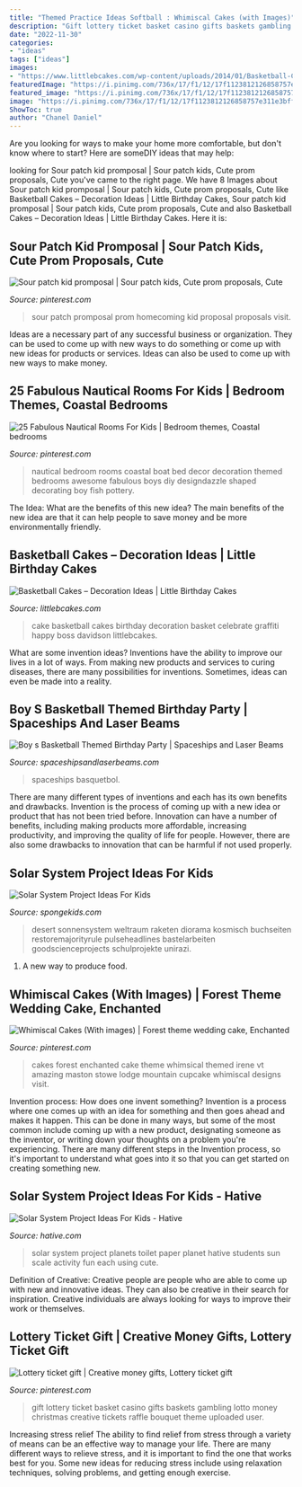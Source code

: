 ```yaml
---
title: "Themed Practice Ideas Softball : Whimiscal Cakes (with Images)"
description: "Gift lottery ticket basket casino gifts baskets gambling lotto money christmas creative tickets raffle bouquet theme uploaded user"
date: "2022-11-30"
categories:
- "ideas"
tags: ["ideas"]
images:
- "https://www.littlebcakes.com/wp-content/uploads/2014/01/Basketball-Cake-Pictures.jpg"
featuredImage: "https://i.pinimg.com/736x/17/f1/12/17f1123812126858757e311e3bff6581--nautical-kids-rooms-kids-rooms-decor.jpg"
featured_image: "https://i.pinimg.com/736x/17/f1/12/17f1123812126858757e311e3bff6581--nautical-kids-rooms-kids-rooms-decor.jpg"
image: "https://i.pinimg.com/736x/17/f1/12/17f1123812126858757e311e3bff6581--nautical-kids-rooms-kids-rooms-decor.jpg"
ShowToc: true
author: "Chanel Daniel"
---
```



Are you looking for ways to make your home more comfortable, but don't know where to start? Here are someDIY ideas that may help: 

	

		
looking for Sour patch kid promposal | Sour patch kids, Cute prom proposals, Cute you've came to the right page. We have 8 Images about Sour patch kid promposal | Sour patch kids, Cute prom proposals, Cute like Basketball Cakes – Decoration Ideas | Little Birthday Cakes, Sour patch kid promposal | Sour patch kids, Cute prom proposals, Cute and also Basketball Cakes – Decoration Ideas | Little Birthday Cakes. Here it is:
		
    
## Sour Patch Kid Promposal | Sour Patch Kids, Cute Prom Proposals, Cute

<img loading=lazy src="https://i.pinimg.com/736x/01/7c/2f/017c2f8305368cde0bdb6c4e57fb4c2c.jpg" onerror="this.onerror=null;this.src='https://tse3.mm.bing.net/th?id=OIP.PHC72Zy6kgvZ3svipZXegQHaJ3&amp;pid=15.1';" alt="Sour patch kid promposal | Sour patch kids, Cute prom proposals, Cute">

_Source: pinterest.com_

>sour patch promposal prom homecoming kid proposal proposals visit. 

	

Ideas are a necessary part of any successful business or organization. They can be used to come up with new ways to do something or come up with new ideas for products or services. Ideas can also be used to come up with new ways to make money.

    
## 25 Fabulous Nautical Rooms For Kids | Bedroom Themes, Coastal Bedrooms

<img loading=lazy src="https://i.pinimg.com/736x/17/f1/12/17f1123812126858757e311e3bff6581--nautical-kids-rooms-kids-rooms-decor.jpg" onerror="this.onerror=null;this.src='https://tse2.mm.bing.net/th?id=OIP.GcjyBPGEi00q9ou8PkmfPQHaGh&amp;pid=15.1';" alt="25 Fabulous Nautical Rooms For Kids | Bedroom themes, Coastal bedrooms">

_Source: pinterest.com_

>nautical bedroom rooms coastal boat bed decor decoration themed bedrooms awesome fabulous boys diy designdazzle shaped decorating boy fish pottery. 

	

The Idea: What are the benefits of this new idea?
The main benefits of the new idea are that it can help people to save money and be more environmentally friendly.

    
## Basketball Cakes – Decoration Ideas | Little Birthday Cakes

<img loading=lazy src="https://www.littlebcakes.com/wp-content/uploads/2014/01/Basketball-Cake-Pictures.jpg" onerror="this.onerror=null;this.src='https://tse4.mm.bing.net/th?id=OIP.i8u2vdXfziu3S4OK0bbCmAHaE8&amp;pid=15.1';" alt="Basketball Cakes – Decoration Ideas | Little Birthday Cakes">

_Source: littlebcakes.com_

>cake basketball cakes birthday decoration basket celebrate graffiti happy boss davidson littlebcakes. 

	

What are some invention ideas?
Inventions have the ability to improve our lives in a lot of ways. From making new products and services to curing diseases, there are many possibilities for inventions. Sometimes, ideas can even be made into a reality.

    
## Boy S Basketball Themed Birthday Party | Spaceships And Laser Beams

<img loading=lazy src="https://spaceshipsandlaserbeams.com/wp-content/uploads/2015/09/basketball-birthday-party-ideas-boys.jpg-1.jpg" onerror="this.onerror=null;this.src='https://tse3.mm.bing.net/th?id=OIP.EuE9vHOhTLpdZol3Ts5AwQHaLY&amp;pid=15.1';" alt="Boy s Basketball Themed Birthday Party | Spaceships and Laser Beams">

_Source: spaceshipsandlaserbeams.com_

>spaceships basquetbol. 

	

There are many different types of inventions and each has its own benefits and drawbacks.
Invention is the process of coming up with a new idea or product that has not been tried before. Innovation can have a number of benefits, including making products more affordable, increasing productivity, and improving the quality of life for people. However, there are also some drawbacks to innovation that can be harmful if not used properly.

    
## Solar System Project Ideas For Kids

<img loading=lazy src="https://spongekids.com/wp-content/uploads/2014/12/solar-system-project-ideas/12-solar-system-project-ideas.jpg" onerror="this.onerror=null;this.src='https://tse1.mm.bing.net/th?id=OIP.MR2XkelqmvS9_IzOAn5nPgHaFj&amp;pid=15.1';" alt="Solar System Project Ideas For Kids">

_Source: spongekids.com_

>desert sonnensystem weltraum raketen diorama kosmisch buchseiten restoremajorityrule pulseheadlines bastelarbeiten goodscienceprojects schulprojekte unirazi. 

	

1. A new way to produce food.

    
## Whimiscal Cakes (With Images) | Forest Theme Wedding Cake, Enchanted

<img loading=lazy src="https://i.pinimg.com/originals/49/40/22/49402274d8dc04109ae963308278b531.jpg" onerror="this.onerror=null;this.src='https://tse4.mm.bing.net/th?id=OIP.AuuS7iVFsvz0Hl_l5IznMwAAAA&amp;pid=15.1';" alt="Whimiscal Cakes (With images) | Forest theme wedding cake, Enchanted">

_Source: pinterest.com_

>cakes forest enchanted cake theme whimsical themed irene vt amazing maston stowe lodge mountain cupcake whimiscal designs visit. 

	

Invention process: How does one invent something?
Invention is a process where one comes up with an idea for something and then goes ahead and makes it happen. This can be done in many ways, but some of the most common include coming up with a new product, designating someone as the inventor, or writing down your thoughts on a problem you're experiencing. There are many different steps in the Invention process, so it's important to understand what goes into it so that you can get started on creating something new.

    
## Solar System Project Ideas For Kids - Hative

<img loading=lazy src="http://hative.com/wp-content/uploads/2014/12/solar-system-project-ideas/7-solar-system-project-ideas.jpg" onerror="this.onerror=null;this.src='https://tse1.mm.bing.net/th?id=OIP.GnuhpxJ6YLA1Ee29YtUregHaJ4&amp;pid=15.1';" alt="Solar System Project Ideas For Kids - Hative">

_Source: hative.com_

>solar system project planets toilet paper planet hative students sun scale activity fun each using cute. 

	

Definition of Creative:
Creative people are people who are able to come up with new and innovative ideas. They can also be creative in their search for inspiration. Creative individuals are always looking for ways to improve their work or themselves.

    
## Lottery Ticket Gift | Creative Money Gifts, Lottery Ticket Gift

<img loading=lazy src="https://i.pinimg.com/originals/cf/a2/7a/cfa27a2a7dfcca91f5b0e6a9f8b031ac.jpg" onerror="this.onerror=null;this.src='https://tse1.mm.bing.net/th?id=OIP.-lIFaBLQVwCpDdpn65v_hQHaJ4&amp;pid=15.1';" alt="Lottery ticket gift | Creative money gifts, Lottery ticket gift">

_Source: pinterest.com_

>gift lottery ticket basket casino gifts baskets gambling lotto money christmas creative tickets raffle bouquet theme uploaded user. 

	

Increasing stress relief
The ability to find relief from stress through a variety of means can be an effective way to manage your life. There are many different ways to relieve stress, and it is important to find the one that works best for you. Some new ideas for reducing stress include using relaxation techniques, solving problems, and getting enough exercise.

